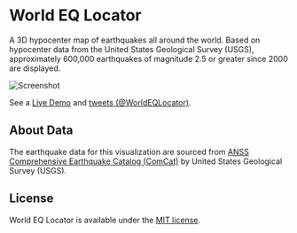 # World EQ Locator

A 3D hypocenter map of earthquakes all around the world. Based on hypocenter data from the United States Geological Survey (USGS), approximately 600,000 earthquakes of magnitude 2.5 or greater since 2000 are displayed.

![Screenshot](https://nagix.github.io/world-eq-locator/screenshot1.jpg)

See a [Live Demo](https://nagix.github.io/world-eq-locator) and [tweets (@WorldEQLocator)](https://twitter.com/WorldEQLocator).

## About Data

The earthquake data for this visualization are sourced from [ANSS Comprehensive Earthquake Catalog (ComCat)](https://earthquake.usgs.gov/data/comcat/) by United States Geological Survey (USGS).

## License

World EQ Locator is available under the [MIT license](https://opensource.org/licenses/MIT).

